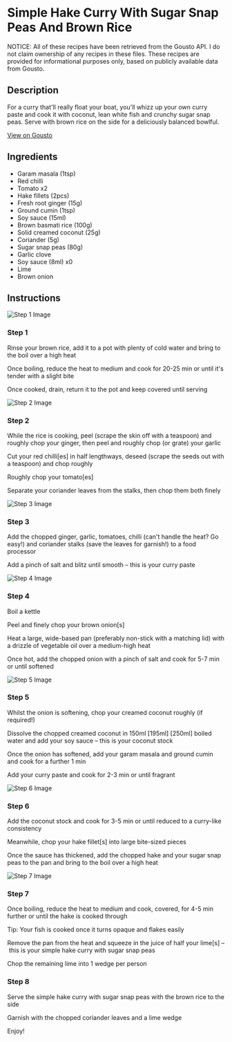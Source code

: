 # Simple Hake Curry With Sugar Snap Peas And Brown Rice

NOTICE: All of these recipes have been retrieved from the Gousto API. I do not claim ownership of any recipes in these files. These recipes are provided for informational purposes only, based on publicly available data from Gousto.

## Description

For a curry that'll really float your boat, you'll whizz up your own curry paste and cook it with coconut, lean white fish and crunchy sugar snap peas. Serve with brown rice on the side for a deliciously balanced bowlful. 

[View on Gousto](https://www.gousto.co.uk/recipes/cookbook/simple-hake-curry-with-mangetout-and-brown-rice)

## Ingredients

- Garam masala (1tsp)
- Red chilli
- Tomato x2
- Hake fillets (2pcs)
- Fresh root ginger (15g)
- Ground cumin (1tsp)
- Soy sauce (15ml)
- Brown basmati rice (100g)
- Solid creamed coconut (25g)
- Coriander (5g)
- Sugar snap peas (80g)
- Garlic clove
- Soy sauce (8ml) x0
- Lime
- Brown onion

## Instructions

![Step 1 Image](https://production-media.gousto.co.uk/cms/recipe-step-image/Step-1-1715587994450-x200.jpg)

### Step 1

Rinse your brown rice, add it to a pot with plenty of cold water and bring to the boil over a high heat

Once boiling, reduce the heat to medium and cook for 20-25 min or until it's tender with a slight bite

Once cooked, drain, return it to the pot and keep covered until serving

![Step 2 Image](https://production-media.gousto.co.uk/cms/recipe-step-image/Step-2-1715587998354-x200.jpg)

### Step 2

While the rice is cooking, peel (scrape the skin off with a teaspoon) and roughly chop your ginger, then peel and roughly chop (or grate) your garlic

Cut your red chilli[es] in half lengthways, deseed (scrape the seeds out with a teaspoon) and chop roughly

Roughly chop your tomato[es]

Separate your coriander leaves from the stalks, then chop them both finely

![Step 3 Image](https://production-media.gousto.co.uk/cms/recipe-step-image/Step-3-1715588002477-x200.jpg)

### Step 3

Add the chopped ginger, garlic, tomatoes, chilli (can't handle the heat? Go easy!) and coriander stalks (save the leaves for garnish!) to a food processor

Add a pinch of salt and blitz until smooth – this is your curry paste

![Step 4 Image](https://production-media.gousto.co.uk/cms/recipe-step-image/Step-4-1715588006007-x200.jpg)

### Step 4

Boil a kettle

Peel and finely chop your brown onion[s]

Heat a large, wide-based pan (preferably non-stick with a matching lid) with a drizzle of vegetable oil over a medium-high heat

Once hot, add the chopped onion with a pinch of salt and cook for 5-7 min or until softened

![Step 5 Image](https://production-media.gousto.co.uk/cms/recipe-step-image/Step-5-1715588010256-x200.jpg)

### Step 5

Whilst the onion is softening, chop your creamed coconut roughly (if required!)

Dissolve the chopped creamed coconut in 150ml<span class="text-purple"> [195ml]</span> <span class="text-danger">[250ml]</span> boiled water and add your soy sauce – this is your coconut stock

Once the onion has softened, add your garam masala and ground cumin and cook for a further 1 min

Add your curry paste and cook for 2-3 min or until fragrant

![Step 6 Image](https://production-media.gousto.co.uk/cms/recipe-step-image/Step-6-1715588013894-x200.jpg)

### Step 6

Add the coconut stock and cook for 3-5 min or until reduced to a curry-like consistency

Meanwhile, chop your hake fillet[s] into large bite-sized pieces

Once the sauce has thickened, add the chopped hake and your sugar snap peas to the pan and bring to the boil over a high heat

![Step 7 Image](https://production-media.gousto.co.uk/cms/recipe-step-image/Step-7-1715588020311-x200.jpg)

### Step 7

Once boiling, reduce the heat to medium and cook, covered, for 4-5 min further or until the hake is cooked through

Tip: Your fish is cooked once it turns opaque and flakes easily

Remove the pan from the heat and squeeze in the juice of half your lime[s] – this is your simple hake curry with sugar snap peas

Chop the remaining lime into 1 wedge per person

### Step 8

Serve the simple hake curry with sugar snap peas with the brown rice to the side

Garnish with the chopped coriander leaves and a lime wedge

Enjoy!

